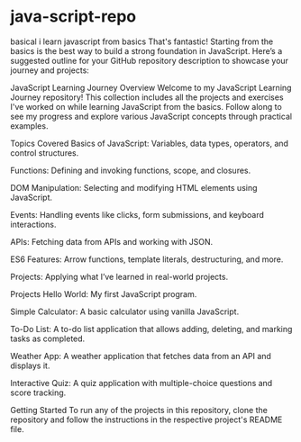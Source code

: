 # java-script-repo
basical i learn javascript from basics
That's fantastic! Starting from the basics is the best way to build a strong foundation in JavaScript. Here’s a suggested outline for your GitHub repository description to showcase your journey and projects:

JavaScript Learning Journey
Overview
Welcome to my JavaScript Learning Journey repository! This collection includes all the projects and exercises I've worked on while learning JavaScript from the basics. Follow along to see my progress and explore various JavaScript concepts through practical examples.

Topics Covered
Basics of JavaScript: Variables, data types, operators, and control structures.

Functions: Defining and invoking functions, scope, and closures.

DOM Manipulation: Selecting and modifying HTML elements using JavaScript.

Events: Handling events like clicks, form submissions, and keyboard interactions.

APIs: Fetching data from APIs and working with JSON.

ES6 Features: Arrow functions, template literals, destructuring, and more.

Projects: Applying what I’ve learned in real-world projects.

Projects
Hello World: My first JavaScript program.

Simple Calculator: A basic calculator using vanilla JavaScript.

To-Do List: A to-do list application that allows adding, deleting, and marking tasks as completed.

Weather App: A weather application that fetches data from an API and displays it.

Interactive Quiz: A quiz application with multiple-choice questions and score tracking.

Getting Started
To run any of the projects in this repository, clone the repository and follow the instructions in the respective project's README file.
